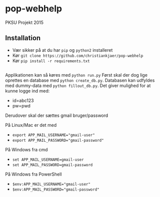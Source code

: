 # pop-webhelp
PKSU Projekt 2015

## Installation
* Vær sikker på at du har `pip` og `python2` installeret
* Kør `git clone https://github.com/christiankjaer/pop-webhelp`
* Kør `pip install -r requirements.txt`

##
Applikationen kan så køres med `python run.py`
Først skal der dog lige oprettes en database med `python create_db.py`.
Databasen kan udfyldes med dummy-data med `python fillout_db.py`. Det giver mulighed for at kunne logge ind med:
* id=abc123
* pw=pwd

Derudover skal der sættes gmail bruger/password

På Linux/Mac er det med
* `export APP_MAIL_USERNAME="gmail-user"`
* `export APP_MAIL_PASSWORD="gmail-password"`

På Windows fra cmd
* `set APP_MAIL_USERNAME=gmail-user`
* `set APP_MAIL_PASSWORD=gmail-password`

På Windows fra PowerShell
* `$env:APP_MAIL_USERNAME="gmail-user"`
* `$env:APP_MAIL_PASSWORD="gmail-password"`
